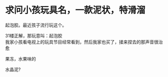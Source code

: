 # 求问小孩玩具名，一款泥状，特滑溜


起泡胶。最近孩子流行玩这个。

31楼正解，那玩意叫：起泡胶<br />
我家小孩看电视上的玩具节目经常看到，然后我家也买了，揉来捏去的那声音很治愈 <br />


果冻，水果味的

水晶泥?
